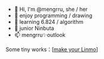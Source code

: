 
- 👋 Hi, I'm @mengrru, she / her
- 👀 enjoy programming / drawing
- 🌱 learning 6.824 / algorithm
- 💞️ junior Ninbuta
- 📫 mengrru✨outlook

Some tiny works：\[[make your Linmo](http://lm.mengru.space/linmo)\]
<!---
mengrru/mengrru is a ✨ special ✨ repository because its `README.md` (this file) appears on your GitHub profile.
You can click the Preview link to take a look at your changes.
--->
